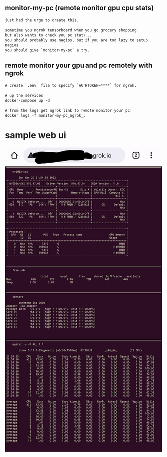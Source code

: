 ## monitor-my-pc (remote monitor gpu cpu stats)

```
just had the urge to create this.

sometime you ngrok tensorboard when you go grocery shopping
but also wants to check you pc stats...
you should probably use nagios, but if you are too lazy to setup nagios
you should give `monitor-my-pc` a try.

```

## remote monitor your gpu and pc remotely with ngrok

```
# create `.env` file to specify `AUTHTOKEN=****` for ngrok.

# up the services
docker-compose up -d

# from the logs get ngrok link to remote monitor your pc!
docker logs -f monitor-my-pc_ngrok_1

```

# sample web ui

 ![web ui](/static/screenshot.png)
